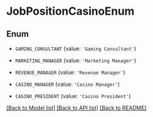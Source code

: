 # JobPositionCasinoEnum


## Enum

* `GAMING_CONSULTANT` (value: `'Gaming Consultant'`)

* `MARKETING_MANAGER` (value: `'Marketing Manager'`)

* `REVENUE_MANAGER` (value: `'Revenue Manager'`)

* `CASINO_MANAGER` (value: `'Casino Manager'`)

* `CASINO_PRESIDENT` (value: `'Casino President'`)

[[Back to Model list]](../README.md#documentation-for-models) [[Back to API list]](../README.md#documentation-for-api-endpoints) [[Back to README]](../README.md)


